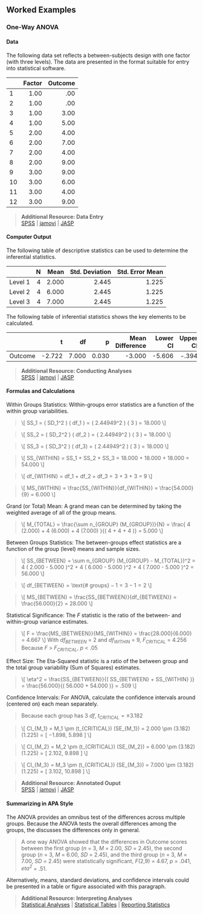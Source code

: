 ## Worked Examples

### One-Way ANOVA

#### Data 

The following data set reflects a between-subjects design with one factor (with three levels). The data are presented in the format suitable for entry into statistical software.

|     | Factor | Outcome |
|-----|-------:|--------:|
| 1   | 1.00   | .00     |
| 2   | 1.00   | .00     |
| 3   | 1.00   | 3.00    |
| 4   | 1.00   | 5.00    |
| 5   | 2.00   | 4.00    |
| 6   | 2.00   | 7.00    |
| 7   | 2.00   | 4.00    |
| 8   | 2.00   | 9.00    |
| 9   | 3.00   | 9.00    |
| 10  | 3.00   | 6.00    |
| 11  | 3.00   | 4.00    |
| 12  | 3.00   | 9.00    |

> **Additional Resource: Data Entry**  
[SPSS](https://cwendorf.github.io/Sourcebook/SPSS/using-software/) | 
[jamovi](https://cwendorf.github.io/Sourcebook/jamovi/using-software/) | 
[JASP](https://cwendorf.github.io/Sourcebook/JASP/using-software/)

#### Computer Output

The following table of descriptive statistics can be used to determine the inferential statistics.

|         | N   | Mean  | Std. Deviation | Std. Error Mean |
|---------|----:|------:|---------------:|----------------:|
| Level 1 | 4   | 2.000 | 2.445          | 1.225           |
| Level 2 | 4   | 6.000 | 2.445          | 1.225           |
| Level 3 | 4   | 7.000 | 2.445          | 1.225           |
The following table of inferential statistics shows the key elements to be calculated.

|         | t         |	df	  | p     | Mean Difference | Lower CI | Upper CI | Cohen's d | 
|---------|----------:|------:|------:|----------------:|---------:|---------:|----------:|
| Outcome |	   -2.722 | 7.000 | 0.030 |          -3.000 |   -5.606 |    -.394 |     -.963 |

> **Additional Resource: Conducting Analyses**   
[SPSS](https://cwendorf.github.io/Sourcebook/SPSS/using-software/) | 
[jamovi](https://cwendorf.github.io/Sourcebook/jamovi/using-software/) | 
[JASP](https://cwendorf.github.io/Sourcebook/JASP/using-software/)

#### Formulas and Calculations

Within Groups Statistics: Within-groups error statistics are a function of the within group variabilities.

> \\[ SS_1 = ( SD_1^2 ) ( df_1 ) = ( 2.44949^2 ) ( 3 ) = 18.000 \\]

> \\[ SS_2 = ( SD_2^2 ) ( df_2 ) = ( 2.44949^2 ) ( 3 ) = 18.000 \\]

> \\[ SS_3 = ( SD_3^2 ) ( df_3) = ( 2.44949^2 ) ( 3 ) = 18.000 \\]

> \\[ SS_{WITHIN} = SS_1 + SS_2 + SS_3 = 18.000 + 18.000 + 18.000 = 54.000 \\]

> \\[ df_{WITHIN} = df_1 + df_2 + df_3 = 3 + 3 + 3 = 9 \\]

> \\[ MS_{WITHIN} = \frac{SS_{WITHIN}}{df_{WITHIN}} = \frac{54.000}{9} = 6.000 \\]

Grand (or Total) Mean: A grand mean can be determined by taking the weighted average of all of the group means.

> \\[ M_{TOTAL} = \frac{\sum n_{GROUP} (M_{GROUP})}{N} = \frac{ 4 (2.000) + 4 (6.000) + 4 (7.000) }{( 4 + 4 + 4 )} = 5.000 \\]

Between Groups Statistics: The between-groups effect statistics are a function of the group (level) means and sample sizes.

> \\[ SS_{BETWEEN} = \sum n_{GROUP} (M_{GROUP} - M_{TOTAL})^2 = 4 ( 2.000 - 5.000 )^2 + 4 ( 6.000 - 5.000 )^2 + 4 ( 7.000 - 5.000 )^2 = 56.000  \\]

> \\[ df_{BETWEEN} = \text{# groups} − 1 = 3 − 1 = 2 \\]

> \\[ MS_{BETWEEN} = \frac{SS_{BETWEEN}}{df_{BETWEEN}} = \frac{56.000}{2} = 28.000 \\]

Statistical Significance: The *F* statistic is the ratio of the between- and within-group variance estimates. 

> \\[ F = \frac{MS_{BETWEEN}}{MS_{WITHIN}} = \frac{28.000}{6.000} = 4.667 \\]
> With *df<sub>BETWEEN</sub>* = 2 and *df<sub>WITHIN</sub>* = 9, *F<sub>CRITICAL</sub>* = 4.256  
> Because *F* > *F<sub>CRITICAL</sub>*, *p* < .05

Effect Size: The Eta-Squared statistic is a ratio of the between group and the total group variability (Sum of Squares) estimates.

> \\[ \eta^2 = \frac{SS_{BETWEEN}}{( SS_{BETWEEN} + SS_{WITHIN} )} = \frac{56.000}{( 56.000 + 54.000 )} = .509 \\]

Confidence Intervals: For ANOVA, calculate the confidence intervals around (centered on) each mean separately.

> Because each group has 3 *df*, *t<sub>CRITICAL</sub>* = ±3.182

> \\[ CI_{M_1} = M_1 \pm (t_{CRITICAL}) (SE_{M_1}) = 2.000 \pm (3.182) (1.225) = [ −1.898, 5.898 ] \\]

> \\[ CI_{M_2} = M_2 \pm (t_{CRITICAL}) (SE_{M_2}) = 6.000 \pm (3.182) (1.225) = [ 2.102, 9.898 ] \\]

> \\[ CI_{M_3} = M_3 \pm (t_{CRITICAL}) (SE_{M_3}) = 7.000 \pm (3.182) (1.225) = [ 3.102, 10.898 ] \\]

> **Additional Resource: Annotated Ouput**  
[SPSS](https://cwendorf.github.io/Sourcebook/SPSS/annotated-output/) | 
[jamovi](https://cwendorf.github.io/Sourcebook/jamovi/annotated-output/) | 
[JASP](https://cwendorf.github.io/Sourcebook/JASP/annotated-output/)

#### Summarizing in APA Style

The ANOVA provides an omnibus test of the differences across multiple groups. Because the ANOVA tests the overall differences among the groups, the  discusses the differences only in general.

> A one way ANOVA showed that the differences in Outcome scores between the first group (*n* = 3, *M* = 2.00, *SD* = 2.45), the second group (*n* = 3, *M* = 6.00, *SD* = 2.45), and the third group (*n* = 3, *M* = 7.00, *SD* = 2.45) were statistically significant, *F*(2,9) = 4.67, *p* = .041, *eta<sup>2</sup>* = .51.

Alternatively, means, standard deviations, and confidence intervals could be presented in a table or figure associated with this paragraph.

> **Additional Resource: Interpreting Analyses**   
[Statistical Analyses](https://cwendorf.github.io/Sourcebook/Methods/statistical-analyses/) | 
[Statistical Tables](https://cwendorf.github.io/Sourcebook/Methods/statistical-tables/) | 
[Reporting Statistics](https://cwendorf.github.io/Sourcebook/Methods/reporting-statistics/)
